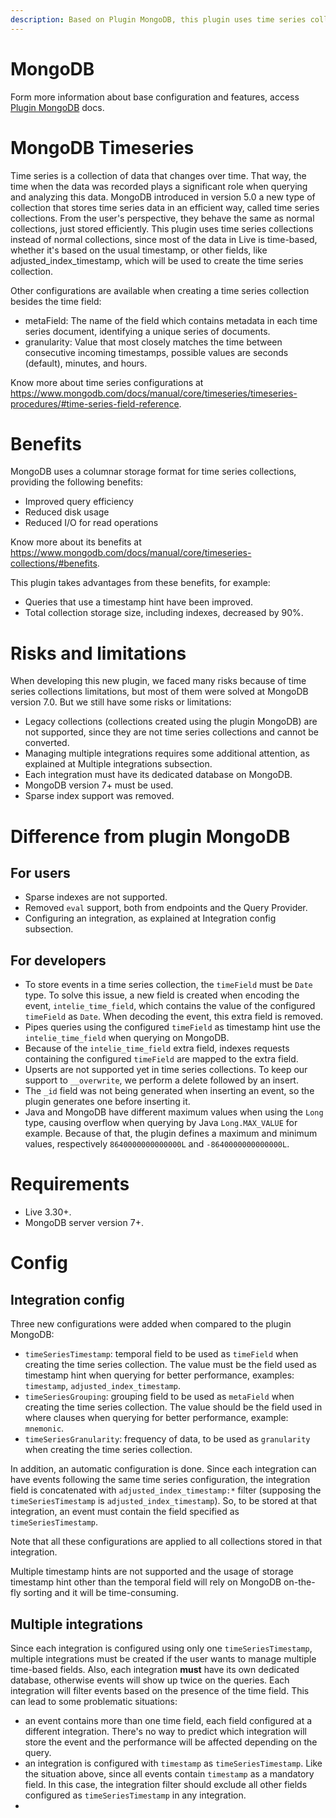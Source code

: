 ```yaml
---
description: Based on Plugin MongoDB, this plugin uses time series collections instead of normal collections, since most of the data in Live is time-based, whether it's based on the usual timestamp, or other fields, like adjusted_index_timestamp, which will be used to create the time series collection. 
---
```


# MongoDB
Form more information about base configuration and features, access [Plugin MongoDB](./mongodb.md) docs.  

# MongoDB Timeseries

Time series is a collection of data that changes over time. That way, the time when the data was recorded plays a significant role when querying and analyzing this data. MongoDB introduced in version 5.0 a new type of collection that stores time series data in an efficient way, called time series collections. From the user's perspective, they behave the same as normal collections, just stored efficiently. This plugin uses time series collections instead of normal collections, since most of the data in Live is time-based, whether it's based on the usual timestamp, or other fields, like adjusted_index_timestamp, which will be used to create the time series collection. 

  
Other configurations are available when creating a time series collection besides the time field: 
- metaField: The name of the field which contains metadata in each time series document, identifying a unique series of documents. 
- granularity: Value that most closely matches the time between consecutive incoming timestamps, possible values are seconds (default), minutes, and hours. 

Know more about time series configurations at https://www.mongodb.com/docs/manual/core/timeseries/timeseries-procedures/#time-series-field-reference. 
  

# Benefits 

MongoDB uses a columnar storage format for time series collections, providing the following benefits: 
- Improved query efficiency 
- Reduced disk usage 
- Reduced I/O for read operations 

Know more about its benefits at https://www.mongodb.com/docs/manual/core/timeseries-collections/#benefits.

This plugin takes advantages from these benefits, for example: 

- Queries that use a timestamp hint have been improved.
- Total collection storage size, including indexes, decreased by 90%.

# Risks and limitations 

  

When developing this new plugin, we faced many risks because of time series collections limitations, but most of them were solved at MongoDB version 7.0. But we still have some risks or limitations: 

- Legacy collections (collections created using the plugin MongoDB) are not supported, since they are not time series collections and cannot be converted. 
- Managing multiple integrations requires some additional attention, as explained at Multiple integrations subsection. 
- Each integration must have its dedicated database on MongoDB. 
- MongoDB version 7+ must be used. 
- Sparse index support was removed. 

# Difference from plugin MongoDB 

## For users   

- Sparse indexes are not supported. 
- Removed `eval` support, both from endpoints and the Query Provider. 
- Configuring an integration, as explained at Integration config subsection. 

## For developers 

- To store events in a time series collection, the `timeField` must be `Date` type. To solve this issue, a new field is created when encoding the event, `intelie_time_field`, which contains the value of the configured `timeField` as `Date`. When decoding the event, this extra field is removed. 
- Pipes queries using the configured `timeField` as timestamp hint use the `intelie_time_field` when querying on MongoDB. 
- Because of the `intelie_time_field` extra field, indexes requests containing the configured `timeField` are mapped to the extra field. 
- Upserts are not supported yet in time series collections. To keep our support to `__overwrite`, we perform a delete followed by an insert. 
- The `_id` field was not being generated when inserting an event, so the plugin generates one before inserting it. 
- Java and MongoDB have different maximum values when using the `Long` type, causing overflow when querying by Java `Long.MAX_VALUE` for example. Because of that, the plugin defines a maximum and minimum values, respectively `8640000000000000L` and `-8640000000000000L`. 

# Requirements 

- Live 3.30+. 
- MongoDB server version 7+. 

# Config 

## Integration config 

Three new configurations were added when compared to the plugin MongoDB: 
- `timeSeriesTimestamp`: temporal field to be used as `timeField` when creating the time series collection. The value must be the field used as timestamp hint when querying for better performance, examples: `timestamp`, `adjusted_index_timestamp`. 
- `timeSeriesGrouping`: grouping field to be used as `metaField` when creating the time series collection. The value should be the field used in where clauses when querying for better performance, example: `mnemonic`. 
- `timeSeriesGranularity`: frequency of data, to be used as `granularity` when creating the time series collection. 

In addition, an automatic configuration is done. Since each integration can have events following the same time series configuration, the integration field is concatenated with `adjusted_index_timestamp:*` filter (supposing the `timeSeriesTimestamp` is `adjusted_index_timestamp`). So, to be stored at that integration, an event must contain the field specified as `timeSeriesTimestamp`. 

Note that all these configurations are applied to all collections stored in that integration. 

Multiple timestamp hints are not supported and the usage of storage timestamp hint other than the temporal field will rely on MongoDB on-the-fly sorting and it will be time-consuming. 

## Multiple integrations 

Since each integration is configured using only one `timeSeriesTimestamp`, multiple integrations must be created if the user wants to manage multiple time-based fields. Also, each integration **must** have its own dedicated database, otherwise events will show up twice on the queries. Each integration will filter events based on the presence of the time field. This can lead to some problematic situations: 

- an event contains more than one time field, each field configured at a different integration. There's no way to predict which integration will store the event and the performance will be affected depending on the query. 
- an integration is configured with `timestamp` as `timeSeriesTimestamp`. Like the situation above, since all events contain `timestamp` as a mandatory field. In this case, the integration filter should exclude all other fields configured as `timeSeriesTimestamp` in any integration.
- 
